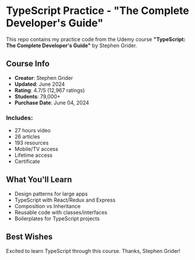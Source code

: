 # TypeScript Practice - "The Complete Developer's Guide"

This repo contains my practice code from the Udemy course **"TypeScript: The Complete Developer's Guide"** by Stephen Grider.

## Course Info

- **Creator**: Stephen Grider
- **Updated**: June 2024
- **Rating**: 4.7/5 (12,967 ratings)
- **Students**: 79,000+
- **Purchase Date**: June 04, 2024

### Includes:
- 27 hours video
- 26 articles
- 193 resources
- Mobile/TV access
- Lifetime access
- Certificate

## What You'll Learn
- Design patterns for large apps
- TypeScript with React/Redux and Express
- Composition vs Inheritance
- Reusable code with classes/interfaces
- Boilerplates for TypeScript projects

## Best Wishes
Excited to learn TypeScript through this course. Thanks, Stephen Grider!
